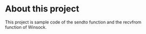 ﻿# About this project

This project is sample code of the sendto function and the recvfrom function of Winsock.
